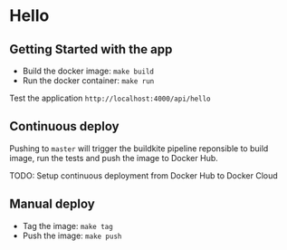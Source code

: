 # Hello

## Getting Started with the app

- Build the docker image: `make build`
- Run the docker container: `make run`

Test the application `http://localhost:4000/api/hello`

## Continuous deploy

Pushing to `master` will trigger the buildkite pipeline reponsible to build image, run the tests and
push the image to Docker Hub.

TODO: Setup continuous deployment from Docker Hub to Docker Cloud

## Manual deploy

- Tag the image: `make tag`
- Push the image: `make push`

